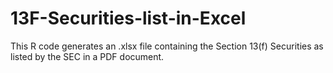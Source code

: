 # 13F-Securities-list-in-Excel
This R code generates an .xlsx file containing the Section 13(f) Securities as listed by the SEC in a PDF document.
